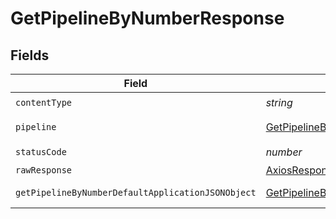 # GetPipelineByNumberResponse


## Fields

| Field                                                                                                             | Type                                                                                                              | Required                                                                                                          | Description                                                                                                       |
| ----------------------------------------------------------------------------------------------------------------- | ----------------------------------------------------------------------------------------------------------------- | ----------------------------------------------------------------------------------------------------------------- | ----------------------------------------------------------------------------------------------------------------- |
| `contentType`                                                                                                     | *string*                                                                                                          | :heavy_check_mark:                                                                                                | N/A                                                                                                               |
| `pipeline`                                                                                                        | [GetPipelineByNumberPipeline](../../models/operations/getpipelinebynumberpipeline.md)                             | :heavy_minus_sign:                                                                                                | A pipeline object.                                                                                                |
| `statusCode`                                                                                                      | *number*                                                                                                          | :heavy_check_mark:                                                                                                | N/A                                                                                                               |
| `rawResponse`                                                                                                     | [AxiosResponse>](https://axios-http.com/docs/res_schema)                                                          | :heavy_minus_sign:                                                                                                | N/A                                                                                                               |
| `getPipelineByNumberDefaultApplicationJSONObject`                                                                 | [GetPipelineByNumberDefaultApplicationJSON](../../models/operations/getpipelinebynumberdefaultapplicationjson.md) | :heavy_minus_sign:                                                                                                | Error response.                                                                                                   |